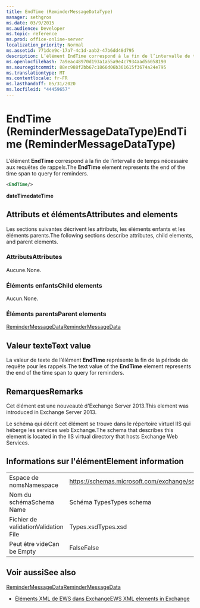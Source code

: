 ```yaml
---
title: EndTime (ReminderMessageDataType)
manager: sethgros
ms.date: 03/9/2015
ms.audience: Developer
ms.topic: reference
ms.prod: office-online-server
localization_priority: Normal
ms.assetid: 771dce9c-17a7-4c1d-aab2-47b6dd48d795
description: L’élément EndTime correspond à la fin de l’intervalle de temps nécessaire aux requêtes de rappels.
ms.openlocfilehash: 7a9eac48970d193a1a55a9e4c7934aad56058190
ms.sourcegitcommit: 88ec988f2bb67c1866d06b361615f3674a24e795
ms.translationtype: MT
ms.contentlocale: fr-FR
ms.lasthandoff: 05/31/2020
ms.locfileid: "44459657"
---
```

# <a name="endtime-remindermessagedatatype"></a><span data-ttu-id="f6df3-103">EndTime (ReminderMessageDataType)</span><span class="sxs-lookup"><span data-stu-id="f6df3-103">EndTime (ReminderMessageDataType)</span></span>

<span data-ttu-id="f6df3-104">L’élément **EndTime** correspond à la fin de l’intervalle de temps nécessaire aux requêtes de rappels.</span><span class="sxs-lookup"><span data-stu-id="f6df3-104">The **EndTime** element represents the end of the time span to query for reminders.</span></span> 
  
```XML
<EndTime/>
```

 <span data-ttu-id="f6df3-105">**dateTime**</span><span class="sxs-lookup"><span data-stu-id="f6df3-105">**dateTime**</span></span>
## <a name="attributes-and-elements"></a><span data-ttu-id="f6df3-106">Attributs et éléments</span><span class="sxs-lookup"><span data-stu-id="f6df3-106">Attributes and elements</span></span>

<span data-ttu-id="f6df3-107">Les sections suivantes décrivent les attributs, les éléments enfants et les éléments parents.</span><span class="sxs-lookup"><span data-stu-id="f6df3-107">The following sections describe attributes, child elements, and parent elements.</span></span>
  
### <a name="attributes"></a><span data-ttu-id="f6df3-108">Attributs</span><span class="sxs-lookup"><span data-stu-id="f6df3-108">Attributes</span></span>

<span data-ttu-id="f6df3-109">Aucune.</span><span class="sxs-lookup"><span data-stu-id="f6df3-109">None.</span></span>
  
### <a name="child-elements"></a><span data-ttu-id="f6df3-110">Éléments enfants</span><span class="sxs-lookup"><span data-stu-id="f6df3-110">Child elements</span></span>

<span data-ttu-id="f6df3-111">Aucun.</span><span class="sxs-lookup"><span data-stu-id="f6df3-111">None.</span></span>
  
### <a name="parent-elements"></a><span data-ttu-id="f6df3-112">Éléments parents</span><span class="sxs-lookup"><span data-stu-id="f6df3-112">Parent elements</span></span>

[<span data-ttu-id="f6df3-113">ReminderMessageData</span><span class="sxs-lookup"><span data-stu-id="f6df3-113">ReminderMessageData</span></span>](remindermessagedata.md)
  
## <a name="text-value"></a><span data-ttu-id="f6df3-114">Valeur texte</span><span class="sxs-lookup"><span data-stu-id="f6df3-114">Text value</span></span>

<span data-ttu-id="f6df3-115">La valeur de texte de l’élément **EndTime** représente la fin de la période de requête pour les rappels.</span><span class="sxs-lookup"><span data-stu-id="f6df3-115">The text value of the **EndTime** element represents the end of the time span to query for reminders.</span></span> 
  
## <a name="remarks"></a><span data-ttu-id="f6df3-116">Remarques</span><span class="sxs-lookup"><span data-stu-id="f6df3-116">Remarks</span></span>

<span data-ttu-id="f6df3-117">Cet élément est une nouveauté d'Exchange Server 2013.</span><span class="sxs-lookup"><span data-stu-id="f6df3-117">This element was introduced in Exchange Server 2013.</span></span>
  
<span data-ttu-id="f6df3-118">Le schéma qui décrit cet élément se trouve dans le répertoire virtuel IIS qui héberge les services web Exchange.</span><span class="sxs-lookup"><span data-stu-id="f6df3-118">The schema that describes this element is located in the IIS virtual directory that hosts Exchange Web Services.</span></span>
  
## <a name="element-information"></a><span data-ttu-id="f6df3-119">Informations sur l'élément</span><span class="sxs-lookup"><span data-stu-id="f6df3-119">Element information</span></span>

|||
|:-----|:-----|
|<span data-ttu-id="f6df3-120">Espace de noms</span><span class="sxs-lookup"><span data-stu-id="f6df3-120">Namespace</span></span>  <br/> |https://schemas.microsoft.com/exchange/services/2006/types  <br/> |
|<span data-ttu-id="f6df3-121">Nom du schéma</span><span class="sxs-lookup"><span data-stu-id="f6df3-121">Schema Name</span></span>  <br/> |<span data-ttu-id="f6df3-122">Schéma Types</span><span class="sxs-lookup"><span data-stu-id="f6df3-122">Types schema</span></span>  <br/> |
|<span data-ttu-id="f6df3-123">Fichier de validation</span><span class="sxs-lookup"><span data-stu-id="f6df3-123">Validation File</span></span>  <br/> |<span data-ttu-id="f6df3-124">Types.xsd</span><span class="sxs-lookup"><span data-stu-id="f6df3-124">Types.xsd</span></span>  <br/> |
|<span data-ttu-id="f6df3-125">Peut être vide</span><span class="sxs-lookup"><span data-stu-id="f6df3-125">Can be Empty</span></span>  <br/> |<span data-ttu-id="f6df3-126">False</span><span class="sxs-lookup"><span data-stu-id="f6df3-126">False</span></span>  <br/> |
   
## <a name="see-also"></a><span data-ttu-id="f6df3-127">Voir aussi</span><span class="sxs-lookup"><span data-stu-id="f6df3-127">See also</span></span>



[<span data-ttu-id="f6df3-128">ReminderMessageData</span><span class="sxs-lookup"><span data-stu-id="f6df3-128">ReminderMessageData</span></span>](remindermessagedata.md)


- [<span data-ttu-id="f6df3-129">Éléments XML de EWS dans Exchange</span><span class="sxs-lookup"><span data-stu-id="f6df3-129">EWS XML elements in Exchange</span></span>](ews-xml-elements-in-exchange.md)

